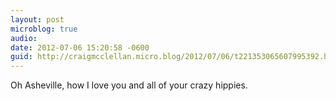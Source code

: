```yaml
---
layout: post
microblog: true
audio: 
date: 2012-07-06 15:20:58 -0600
guid: http://craigmcclellan.micro.blog/2012/07/06/t221353065607995392.html
---
```

Oh Asheville, how I love you and all of your crazy hippies.
